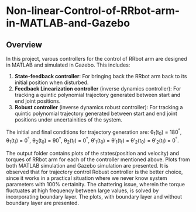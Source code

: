 # Non-linear-Control-of-RRbot-arm-in-MATLAB-and-Gazebo
## Overview
In this project, varous controllers for the control of RRbot arm are designed in MATLAB and simulated in Gazebo. This includes:
1. **State-feedback controller**: For bringing back the RRbot arm back to its initial position when disturbed.
2. **Feedback Linearization controller** (inverse dynamics controller): For tracking a quintic polynomial trajectory generated between start and end joint positions.
3. **Robust controller** (inverse dynamics robust controller): For tracking a quintic polynomial trajectory generated between start and end joint positions under uncertainities of the system.

The initial and final conditions for trajectory generation are: &theta;<sub>1</sub>(t<sub>0</sub>) = 180<sup>&deg;</sup>, &theta;<sub>1</sub>(t<sub>f</sub>) = 0<sup>&deg;</sup>, &theta;<sub>2</sub>(t<sub>0</sub>) = 90<sup>&deg;</sup>, &theta;<sub>2</sub>(t<sub>f</sub>) = 0<sup>&deg;</sup>, &theta;&prime;<sub>1</sub>(t<sub>0</sub>) =  &theta;&prime;<sub>1</sub>(t<sub>f</sub>) =  &theta;&prime;<sub>2</sub>(t<sub>0</sub>) =  &theta;&prime;<sub>2</sub>(t<sub>f</sub>) = 0<sup>&deg;</sup>. 

The output folder contains plots of the states(position and velocity) and torques of RRbot arm for each of the controller mentioned above. Plots from both MATLAB simulation and Gazebo simulation are presented. It is observed that for trajectory control Robust controller
is the better choice, since it works in a practical situation where we never know system parameters with 100% certainity. The chattering issue, wherein the torque fluctuates at high frequency between large values, is solved by incorporating boundary layer. The plots, with boundary layer and without boundary layer are presented.  
